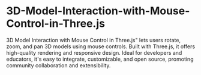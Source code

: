 # 3D-Model-Interaction-with-Mouse-Control-in-Three.js
3D Model Interaction with Mouse Control in Three.js" lets users rotate, zoom, and pan 3D models using mouse controls. Built with Three.js, it offers high-quality rendering and responsive design. Ideal for developers and educators, it's easy to integrate, customizable, and open source, promoting community collaboration and extensibility.
